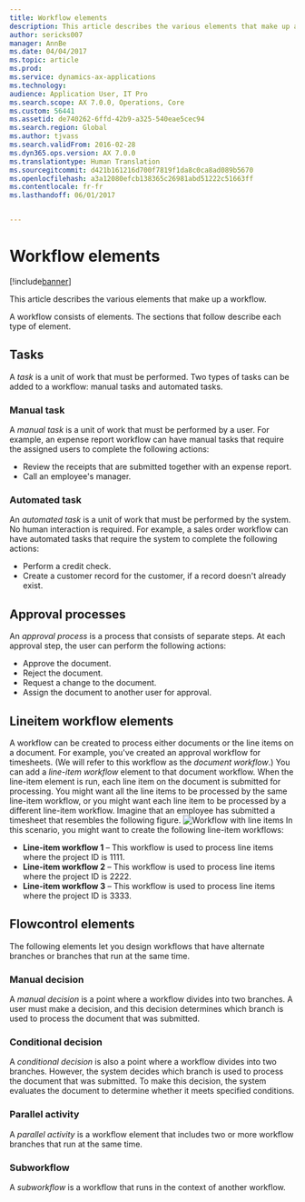 ```yaml
---
title: Workflow elements
description: This article describes the various elements that make up a workflow.
author: sericks007
manager: AnnBe
ms.date: 04/04/2017
ms.topic: article
ms.prod: 
ms.service: dynamics-ax-applications
ms.technology: 
audience: Application User, IT Pro
ms.search.scope: AX 7.0.0, Operations, Core
ms.custom: 56441
ms.assetid: de740262-6ffd-42b9-a325-540eae5cec94
ms.search.region: Global
ms.author: tjvass
ms.search.validFrom: 2016-02-28
ms.dyn365.ops.version: AX 7.0.0
ms.translationtype: Human Translation
ms.sourcegitcommit: d421b161216d700f7819f1da8c0ca8ad089b5670
ms.openlocfilehash: a3a12080efcb138365c26981abd51222c51663ff
ms.contentlocale: fr-fr
ms.lasthandoff: 06/01/2017


---
```


# <a name="workflow-elements"></a>Workflow elements

[!include[banner](../includes/banner.md)]


This article describes the various elements that make up a workflow.

A workflow consists of elements. The sections that follow describe each type of element.

## <a name="tasks"></a>Tasks
A *task* is a unit of work that must be performed. Two types of tasks can be added to a workflow: manual tasks and automated tasks.

### <a name="manual-task"></a>Manual task

A *manual task* is a unit of work that must be performed by a user. For example, an expense report workflow can have manual tasks that require the assigned users to complete the following actions:

-   Review the receipts that are submitted together with an expense report.
-   Call an employee's manager.

### <a name="automated-task"></a>Automated task

An *automated task* is a unit of work that must be performed by the system. No human interaction is required. For example, a sales order workflow can have automated tasks that require the system to complete the following actions:

-   Perform a credit check.
-   Create a customer record for the customer, if a record doesn't already exist.

## <a name="approval-processes"></a>Approval processes
An *approval process* is a process that consists of separate steps. At each approval step, the user can perform the following actions:

-   Approve the document.
-   Reject the document.
-   Request a change to the document.
-   Assign the document to another user for approval.

## <a name="lineitem-workflow-elements"></a>Lineitem workflow elements
A workflow can be created to process either documents or the line items on a document. For example, you've created an approval workflow for timesheets. (We will refer to this workflow as the *document workflow*.) You can add a *line-item workflow* element to that document workflow. When the line-item element is run, each line item on the document is submitted for processing. You might want all the line items to be processed by the same line-item workflow, or you might want each line item to be processed by a different line-item workflow. Imagine that an employee has submitted a timesheet that resembles the following figure. ![Workflow with line items](./media/workflow_lineitemworkflow.gif) In this scenario, you might want to create the following line-item workflows:

-   **Line-item workflow 1** – This workflow is used to process line items where the project ID is 1111.
-   **Line-item workflow 2** – This workflow is used to process line items where the project ID is 2222.
-   **Line-item workflow 3** – This workflow is used to process line items where the project ID is 3333.

## <a name="flowcontrol-elements"></a>Flowcontrol elements
The following elements let you design workflows that have alternate branches or branches that run at the same time.

### <a name="manual-decision"></a>Manual decision

A *manual decision* is a point where a workflow divides into two branches. A user must make a decision, and this decision determines which branch is used to process the document that was submitted.

### <a name="conditional-decision"></a>Conditional decision

A *conditional decision* is also a point where a workflow divides into two branches. However, the system decides which branch is used to process the document that was submitted. To make this decision, the system evaluates the document to determine whether it meets specified conditions.

### <a name="parallel-activity"></a>Parallel activity

A *parallel activity* is a workflow element that includes two or more workflow branches that run at the same time.

### <a name="subworkflow"></a>Subworkflow

A *subworkflow* is a workflow that runs in the context of another workflow.




